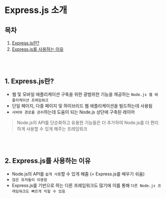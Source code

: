 # Express.js 소개

## 목차

1. [Express.js란?](#1-expressjs란)
2. [Express.js를 사용하는 이유](#2-expressjs를-사용하는-이유)

<br/>
<br/>

## 1. Express.js란?

- 웹 및 모바일 애플리케이션 구축을 위한 광범위한 기능을 제공하는 `Node.js 웹 애플리케이션 프레임워크`
- 단일 페이지, 다중 페이지 및 하이브리드 웹 애플리케이션을 빌드하는데 사용됨
- `서버와 경로를 관리`하는데 도움이 되는 Node.js 상단에 구축된 레이어

> Node.js의 API를 단순화하고 유용한 기능들은 더 추가하여 Node.js를 더 편리하게 사용할 수 있게 해주는 프레임워크

<br/>
<br/>

## 2. Express.js를 사용하는 이유

- Node.js의 API를 `쉽게 사용`할 수 있게 해줌 (= Express.js를 배우기 쉬움)
- `많은 유저들이 이용함`
- Express.js를 기반으로 하는 다른 프레임워크도 많기에 이를 통해 `다른 Node.js 프레임워크도 빠르게 익힐 수 있음`